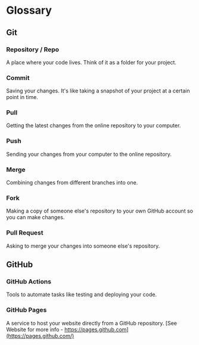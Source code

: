 # Glossary

## Git

### Repository / Repo
A place where your code lives. Think of it as a folder for your project.

### Commit
Saving your changes. It's like taking a snapshot of your project at a certain point in time.

### Pull
Getting the latest changes from the online repository to your computer.

### Push
Sending your changes from your computer to the online repository.

### Merge
Combining changes from different branches into one.

### Fork
Making a copy of someone else's repository to your own GitHub account so you can make changes.

### Pull Request
Asking to merge your changes into someone else's repository.

## GitHub

### GitHub Actions
Tools to automate tasks like testing and deploying your code.

### GitHub Pages
A service to host your website directly from a GitHub repository.
[See Website for more info - https://pages.github.com](https://pages.github.com/)